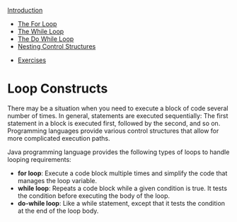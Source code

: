 [Introduction](../loop_constructs/readme.md)
* [The For Loop](../loop_constructs/for_loop.md)
* [The While Loop](../loop_constructs/while_loop.md)
* [The Do While Loop](../loop_constructs/do_while_loop.md)
* [Nesting Control Structures](../loop_constructs/nesting_control_structures.md)
<!-- * [Summary](../loop_constructs/summary.md) -->
<!-- * [Quiz](../loop_constructs/quiz.md) -->
* [Exercises](../loop_constructs/exercises.md)

# Loop Constructs

There may be a situation when you need to execute a block of code several number of times. In general, statements are executed sequentially: The first statement in a block is executed first, followed by the second, and so on. Programming languages provide various control structures that allow for more complicated execution paths.

Java programming language provides the following types of loops to handle looping requirements:

* **for loop**: Execute a code block multiple times and simplify the code that manages the loop variable.
* **while loop**: Repeats a code block while a given condition is true. It tests the condition before executing the body of the loop.
* **do-while loop**: Like a while statement, except that it tests the condition at the end of the loop body.
